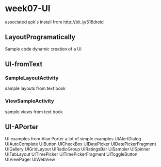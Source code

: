 # week07-UI
associated apk's install from http://bit.ly/518droid
## LayoutProgramatically
Sample code dynamic creation of a UI 
## UI-fromText
### SampleLayoutActivity
sample layouts from text book
### ViewSampleActivity   
sample views from text book
## UI-APorter
UI examples from Alan Porter a lot of simple examples
UIAlertDialog
UIAutoComplete
UIButton
UICheckBox
UIDatePicker
UIDatePickerFragment
UIGallery
UIGridLayout
UIRadioGroup
UIRatingsBar
UISampler
UISpinner
UITabLayout
UITimePicker
UITimePickerFragment
UIToggleButton
UIViewPager
UIWebView
